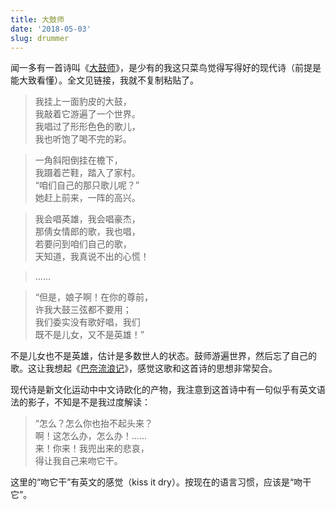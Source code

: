 ```yaml
---
title: 大鼓师
date: '2018-05-03'
slug: drummer
---
```


闻一多有一首诗叫《[大鼓师](http://www.guoxue.com/rw/wenyiduo/wyd03_067.htm)》，是少有的我这只菜鸟觉得写得好的现代诗（前提是能大致看懂）。全文见链接，我就不复制粘贴了。

> 我挂上一面豹皮的大鼓，  
我敲着它游遍了一个世界。  
我唱过了形形色色的歌儿，  
我也听饱了喝不完的彩。

> 一角斜阳倒挂在檐下，  
我蹑着芒鞋，踏入了家村。  
“咱们自己的那只歌儿呢？”  
她赶上前来，一阵的高兴。

> 我会唱英雄，我会唱豪杰，  
那倩女情郎的歌，我也唱，  
若要问到咱们自己的歌，  
天知道，我真说不出的心慌！

> ……

> “但是，娘子啊！在你的尊前，  
许我大鼓三弦都不要用；  
我们委实没有歌好唱，我们  
既不是儿女，又不是英雄！”

不是儿女也不是英雄，估计是多数世人的状态。鼓师游遍世界，然后忘了自己的歌。这让我想起《[巴奈流浪记](/cn/2017/12/poetic-lyrics/)》，感觉这歌和这首诗的思想非常契合。

现代诗是新文化运动中中文诗欧化的产物，我注意到这首诗中有一句似乎有英文语法的影子，不知是不是我过度解读：

> “怎么？怎么你也抬不起头来？  
啊！这怎么办，怎么办！……  
来！你来！我兜出来的悲哀，  
得让我自己来吻它干。

这里的“吻它干”有英文的感觉（kiss it dry）。按现在的语言习惯，应该是“吻干它”。
